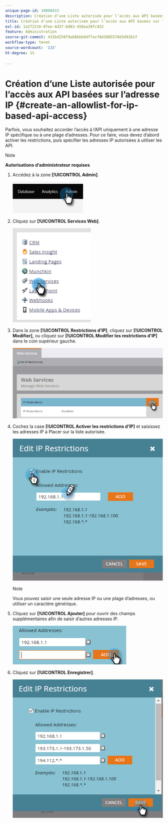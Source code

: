 ```yaml
---
unique-page-id: 10098433
description: Création d’une Liste autorisée pour l’accès aux API basées sur l’adresse IP - Documents Marketo - Documentation du produit
title: Création d’une Liste autorisée pour l’accès aux API basées sur l’adresse IP
exl-id: 1a2f2216-07ee-4d37-b883-458ea39fc452
feature: Administration
source-git-commit: 431bd258f9a68bbb9df7acf043085578d3d91b1f
workflow-type: tm+mt
source-wordcount: '133'
ht-degree: 1%

---
```


# Création d’une Liste autorisée pour l’accès aux API basées sur l’adresse IP {#create-an-allowlist-for-ip-based-api-access}

Parfois, vous souhaitez accorder l’accès à l’API uniquement à une adresse IP spécifique ou à une plage d’adresses. Pour ce faire, vous devez d’abord activer les restrictions, puis spécifier les adresses IP autorisées à utiliser les API.

>[!NOTE]
>
>**Autorisations d’administrateur requises**

1. Accédez à la zone **[!UICONTROL Admin]**.

   ![](assets/create-an-allowlist-for-ip-based-api-access-1.png)

1. Cliquez sur **[!UICONTROL Services Web]**.

   ![](assets/create-an-allowlist-for-ip-based-api-access-2.png)

1. Dans la zone **[!UICONTROL Restrictions d’IP]**, cliquez sur **[!UICONTROL Modifier],** ou cliquez sur **[!UICONTROL Modifier les restrictions d’IP]** dans le coin supérieur gauche.

   ![](assets/create-an-allowlist-for-ip-based-api-access-3.png)

1. Cochez la case **[!UICONTROL Activer les restrictions d’IP]** et saisissez les adresses IP à Placer sur la liste autorisée.

   ![](assets/create-an-allowlist-for-ip-based-api-access-4.png)

   >[!NOTE]
   >
   >Vous pouvez saisir une seule adresse IP ou une plage d’adresses, ou utiliser un caractère générique.

1. Cliquez sur **[!UICONTROL Ajouter]** pour ouvrir des champs supplémentaires afin de saisir d’autres adresses IP.

   ![](assets/create-an-allowlist-for-ip-based-api-access-5.png)

1. Cliquez sur **[!UICONTROL Enregistrer]**.

   ![](assets/create-an-allowlist-for-ip-based-api-access-6.png)
